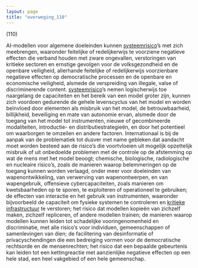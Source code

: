 ```yaml
---
layout: page
title: "overweging_110"
---
```


(110)

AI-modellen voor algemene doeleinden kunnen [systeemrisico](a3.md#^sysrisk)’s met zich meebrengen, waaronder feitelijke of redelijkerwijs te voorziene negatieve effecten die verband houden met zware ongevallen, verstoringen van kritieke sectoren en ernstige gevolgen voor de volksgezondheid en de openbare veiligheid, allerhande feitelijke of redelijkerwijs voorzienbare negatieve effecten op democratische processen en de openbare en economische veiligheid, alsmede de verspreiding van illegale, valse of discriminerende content. [systeemrisico](a3.md#^sysrisk)’s nemen logischerwijs toe naargelang de capaciteiten en het bereik van een model groter zijn, kunnen zich voordoen gedurende de gehele levenscyclus van het model en worden beïnvloed door elementen als misbruik van het model, de betrouwbaarheid, billijkheid, beveiliging en mate van autonomie ervan, alsmede door de toegang van het model tot instrumenten, nieuwe of gecombineerde modaliteiten, introductie- en distributiestrategieën, en door het potentieel om waarborgen te omzeilen en andere factoren. Internationaal is bij de aanpak van de problematiek tot dusver met name gebleken dat aandacht moet worden besteed aan de risico’s die voortvloeien uit mogelijk opzettelijk misbruik of uit onbedoelde problemen met de controle op de afstemming op wat de mens met het model beoogt; chemische, biologische, radiologische en nucleaire risico’s, zoals de manieren waarop belemmeringen op de toegang kunnen worden verlaagd, onder meer voor doeleinden van wapenontwikkeling, van verwerving van wapenontwerpen, en van wapengebruik, offensieve cybercapaciteiten, zoals manieren om kwetsbaarheden op te sporen, te exploiteren of operationeel te gebruiken; de effecten van interactie en het gebruik van instrumenten, waaronder bijvoorbeeld de capaciteit om fysieke systemen te controleren en [kritieke infrastructuur](a3.md#^kritin) te verstoren; het risico dat modellen kopieën van zichzelf maken, zichzelf repliceren, of andere modellen trainen; de manieren waarop modellen kunnen leiden tot schadelijke vooringenomenheid en discriminatie, met alle risico’s voor individuen, gemeenschappen of samenlevingen van dien; de facilitering van desinformatie of privacyschendingen die een bedreiging vormen voor de democratische rechtsorde en de mensenrechten; het risico dat een bepaalde gebeurtenis kan leiden tot een kettingreactie met aanzienlijke negatieve effecten op een hele stad, een heel vakgebied of een hele gemeenschap.